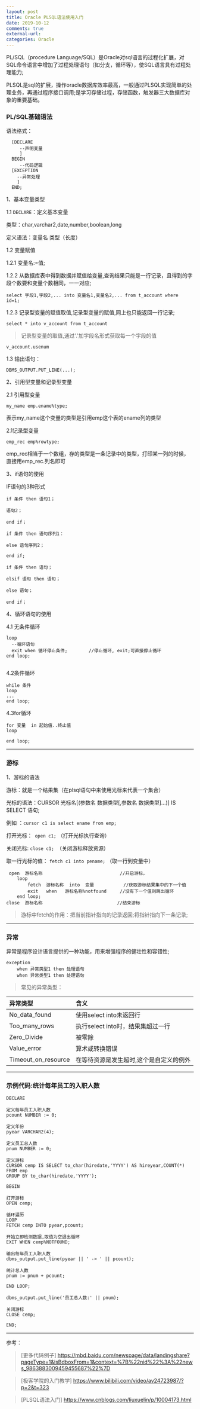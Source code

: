 ```yaml
---
layout: post
title: Oracle PLSQL语法使用入门
date: 2019-10-12
comments: true
external-url:
categories: Oracle 
---
```


PL/SQL（procedure Language/SQL）是Oracle对sql语言的过程化扩展，对SQL命令语言中增加了过程处理语句（如分支，循环等），使SQL语言具有过程处理能力;

PLSQL是sql的扩展，操作oracle数据库效率最高，一般通过PLSQL实现简单的处理业务，再通过程序接口调用;是学习存储过程，存储函数，触发器三大数据库对象的重要基础。



### PL/SQL基础语法

语法格式：

```
  [DECLARE   
     --声明变量 
     ] 
  BEGIN 
     --代码逻辑   
  [EXCEPTION 
    --异常处理 
    ] 
  END;

```

1、基本变量类型

1.1 `DECLARE`：定义基本变量

类型：char,varchar2,date,number,boolean,long

定义语法：变量名 类型（长度）

   
1.2 变量赋值

1.2.1 变量名:=值;

1.2.2 从数据库表中得到数据并赋值给变量,查询结果只能是一行记录，且得到的字段个数要和变量个数相同，一一对应;

`select 字段1,字段2,... into 变量名1,变量名2,... from t_account where id=1;`
      
1.2.3 记录型变量的赋值取值,记录型变量的赋值,同上也只能返回一行记录;

`select * into v_account from t_account`    

>记录型变量的取值,通过'.'加字段名形式获取每一个字段的值

`v_account.usenum`    
    
1.3 输出语句：

`DBMS_OUTPUT.PUT_LINE(...);`  

2、引用型变量和记录型变量

 2.1 引用型变量

`my_name emp.ename%type;`

表示my_name这个变量的类型是引用emp这个表的ename列的类型


 2.1记录型变量

`emp_rec emp%rowtype;`

emp_rec相当于一个数组，存的类型是一条记录中的类型，打印某一列的时候，直接用emp_rec.列名即可


3、if语句的使用

IF语句的3种形式

```
if 条件 then 语句1；

语句2；

end if；
```

```
if 条件 then 语句序列1：

else 语句序列2；

end if;
```
```
if 条件 then 语句；

elsif 语句 then 语句；

else 语句；

end if；
```

4、循环语句的使用

4.1 无条件循环 

```
loop 
  --循环语句  
  exit when 循环停止条件;        //停止循环, exit;可直接停止循环
end loop;
 
```
4.2条件循环

```
while 条件 
loop
...
end loop;
```        
4.3for循环

```
for 变量  in 起始值..终止值 
loop 
   
end loop;
```
---

### 游标

1、游标的语法

游标：就是一个结果集（在plsql语句中来使用光标来代表一个集合）

光标的语法：CURSOR 光标名[(参数名 数据类型[,参数名 数据类型]...)] IS SELECT 语句;

例如 ：`cursor c1 is select ename from emp;`

打开光标：` open c1;` （打开光标执行查询）

关闭光标: `close c1; `（关闭游标释放资源）


取一行光标的值： `fetch c1 into pename;` （取一行到变量中）

```
 open  游标名称                             //开启游标，
    loop 
        fetch  游标名称  into  变量           //获取游标结果集中的下一个值
        exit   when   游标名称%notfound     //没有下一个值则跳出循环
    end loop; 
close  游标名称                            //结束游标
```

>游标中fetch的作用：把当前指针指向的记录返回;将指针指向下一条记录;

---

### 异常

异常是程序设计语言提供的一种功能，用来增强程序的健壮性和容错性;

```
exception
    when 异常类型1 then 处理语句
    when 异常类型1 then 处理语句

```
    
>常见的异常类型：

|异常类型	|含义|
|:-------------|:------------|
|No_data_found | 使用select into未返回行 |
|Too_many_rows | 执行select into时，结果集超过一行 |
|Zero_Divide |被零除|
|Value_error |算术或转换错误 |
|Timeout_on_resource  |在等待资源是发生超时,这个是自定义的例外 |

---

### 示例代码:统计每年员工的入职人数

```
DECLARE

定义每年员工入职人数
pcount NUMBER := 0;

定义年份
pyear VARCHAR2(4);

定义员工总人数
pnum NUMBER := 0;

定义游标
CURSOR cemp IS SELECT to_char(hiredate,'YYYY') AS hireyear,COUNT(*) 
FROM emp 
GROUP BY to_char(hiredate,'YYYY');

BEGIN

打开游标
OPEN cemp;

循环遍历
LOOP
FETCH cemp INTO pyear,pcount;

开始立即检测数据,取值为空退出循环
EXIT WHEN cemp%NOTFOUND;

输出每年员工入职人数
dbms_output.put_line(pyear || ' -> ' || pcount);

统计总人数
pnum := pnum + pcount;

END LOOP;

dbms_output.put_line('员工总人数:' || pnum);

关闭游标
CLOSE cemp;

END;

```
---

参考：

>[更多代码例子]
https://mbd.baidu.com/newspage/data/landingshare?pageType=1&isBdboxFrom=1&context=%7B%22nid%22%3A%22news_9863883009459455687%22%7D

>[极客学院的入门教学] https://www.bilibili.com/video/av24723987/?p=2&t=323

>[PLSQL语法入门] https://www.cnblogs.com/liuxuelin/p/10004173.html